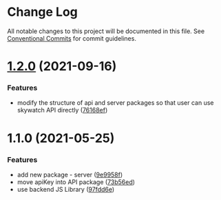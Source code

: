 # Change Log

All notable changes to this project will be documented in this file.
See [Conventional Commits](https://conventionalcommits.org) for commit guidelines.

# [1.2.0](https://github.com/Skywatch24/JS-Library/compare/@skywatch/server@1.1.9...@skywatch/server@1.2.0) (2021-09-16)


### Features

* modify the structure of api and server packages so that user can use skywatch API directly ([76168ef](https://github.com/Skywatch24/JS-Library/commit/76168ef068b3a96d628a0b47cf2396c04709722a))





# 1.1.0 (2021-05-25)


### Features

* add new package - server ([9e9958f](https://github.com/Skywatch24/JS-Library/commit/9e9958febe2dc6a6dd975d4c47e23dd7067f354b))
* move apiKey into API package ([73b56ed](https://github.com/Skywatch24/JS-Library/commit/73b56ed43dfefbdd98b318a20a1d2a6da4b624e5))
* use backend JS Library ([97fdd6e](https://github.com/Skywatch24/JS-Library/commit/97fdd6e5531bb4cb0c6d4d56e92a6125313b8802))

